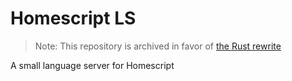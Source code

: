 # Homescript LS

> Note: This repository is archived in favor of [the Rust rewrite](https://github.com/smarthome-go/homescript-ls-rs)

A small language server for Homescript
